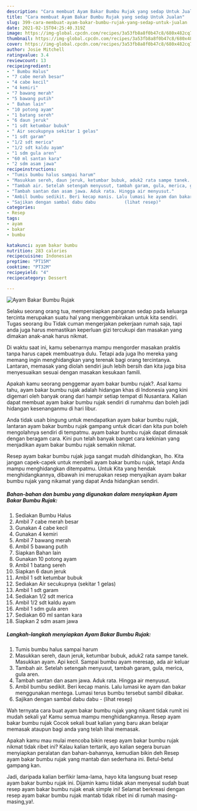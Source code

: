 ```yaml
---
description: "Cara membuat Ayam Bakar Bumbu Rujak yang sedap Untuk Jualan"
title: "Cara membuat Ayam Bakar Bumbu Rujak yang sedap Untuk Jualan"
slug: 399-cara-membuat-ayam-bakar-bumbu-rujak-yang-sedap-untuk-jualan
date: 2021-02-15T04:25:40.319Z
image: https://img-global.cpcdn.com/recipes/3a53fb8a8f0b47c8/680x482cq70/ayam-bakar-bumbu-rujak-foto-resep-utama.jpg
thumbnail: https://img-global.cpcdn.com/recipes/3a53fb8a8f0b47c8/680x482cq70/ayam-bakar-bumbu-rujak-foto-resep-utama.jpg
cover: https://img-global.cpcdn.com/recipes/3a53fb8a8f0b47c8/680x482cq70/ayam-bakar-bumbu-rujak-foto-resep-utama.jpg
author: Josie Mitchell
ratingvalue: 3.4
reviewcount: 13
recipeingredient:
- " Bumbu Halus"
- "7 cabe merah besar"
- "4 cabe kecil"
- "4 kemiri"
- "7 bawang merah"
- "5 bawang putih"
- " Bahan lain"
- "10 potong ayam"
- "1 batang sereh"
- "6 daun jeruk"
- "1 sdt ketumbar bubuk"
- " Air secukupnya sekitar 1 gelas"
- "1 sdt garam"
- "1/2 sdt merica"
- "1/2 sdt kaldu ayam"
- "1 sdm gula aren"
- "60 ml santan kara"
- "2 sdm asam jawa"
recipeinstructions:
- "Tumis bumbu halus sampai harum"
- "Masukkan sereh, daun jeruk, ketumbar bubuk, aduk2 rata sampe tanek. Masukkan ayam. Api kecil. Sampai bumbu ayam meresap, ada air keluar"
- "Tambah air. Setelah setengah menyusut, tambah garam, gula, merica, gula aren."
- "Tambah santan dan asam jawa. Aduk rata. Hingga air menyusut."
- "Ambil bumbu sedikit. Beri kecap manis. Lalu lumasi ke ayam dan bakar menggunakan mentega. Lumasi terus bumbu tersebut sambil dibakar."
- "Sajikan dengan sambal dabu dabu           (lihat resep)"
categories:
- Resep
tags:
- ayam
- bakar
- bumbu

katakunci: ayam bakar bumbu 
nutrition: 283 calories
recipecuisine: Indonesian
preptime: "PT15M"
cooktime: "PT32M"
recipeyield: "4"
recipecategory: Dessert

---
```



![Ayam Bakar Bumbu Rujak](https://img-global.cpcdn.com/recipes/3a53fb8a8f0b47c8/680x482cq70/ayam-bakar-bumbu-rujak-foto-resep-utama.jpg)

Selaku seorang orang tua, mempersiapkan panganan sedap pada keluarga tercinta merupakan suatu hal yang menggembirakan untuk kita sendiri. Tugas seorang ibu Tidak cuman mengerjakan pekerjaan rumah saja, tapi anda juga harus memastikan keperluan gizi tercukupi dan masakan yang dimakan anak-anak harus nikmat.

Di waktu  saat ini, kamu sebenarnya mampu mengorder masakan praktis tanpa harus capek membuatnya dulu. Tetapi ada juga lho mereka yang memang ingin menghidangkan yang terenak bagi orang tercintanya. Lantaran, memasak yang diolah sendiri jauh lebih bersih dan kita juga bisa menyesuaikan sesuai dengan masakan kesukaan famili. 



Apakah kamu seorang penggemar ayam bakar bumbu rujak?. Asal kamu tahu, ayam bakar bumbu rujak adalah hidangan khas di Indonesia yang kini digemari oleh banyak orang dari hampir setiap tempat di Nusantara. Kalian dapat membuat ayam bakar bumbu rujak sendiri di rumahmu dan boleh jadi hidangan kesenanganmu di hari libur.

Anda tidak usah bingung untuk mendapatkan ayam bakar bumbu rujak, lantaran ayam bakar bumbu rujak gampang untuk dicari dan kita pun boleh mengolahnya sendiri di tempatmu. ayam bakar bumbu rujak dapat dimasak dengan beragam cara. Kini pun telah banyak banget cara kekinian yang menjadikan ayam bakar bumbu rujak semakin nikmat.

Resep ayam bakar bumbu rujak juga sangat mudah dihidangkan, lho. Kita jangan capek-capek untuk membeli ayam bakar bumbu rujak, tetapi Anda mampu menghidangkan ditempatmu. Untuk Kita yang hendak menghidangkannya, dibawah ini merupakan resep menyajikan ayam bakar bumbu rujak yang nikamat yang dapat Anda hidangkan sendiri.

<!--inarticleads1-->

##### Bahan-bahan dan bumbu yang digunakan dalam menyiapkan Ayam Bakar Bumbu Rujak:

1. Sediakan  Bumbu Halus
1. Ambil 7 cabe merah besar
1. Gunakan 4 cabe kecil
1. Gunakan 4 kemiri
1. Ambil 7 bawang merah
1. Ambil 5 bawang putih
1. Siapkan  Bahan lain
1. Gunakan 10 potong ayam
1. Ambil 1 batang sereh
1. Siapkan 6 daun jeruk
1. Ambil 1 sdt ketumbar bubuk
1. Sediakan  Air secukupnya (sekitar 1 gelas)
1. Ambil 1 sdt garam
1. Sediakan 1/2 sdt merica
1. Ambil 1/2 sdt kaldu ayam
1. Ambil 1 sdm gula aren
1. Sediakan 60 ml santan kara
1. Siapkan 2 sdm asam jawa




<!--inarticleads2-->

##### Langkah-langkah menyiapkan Ayam Bakar Bumbu Rujak:

1. Tumis bumbu halus sampai harum
1. Masukkan sereh, daun jeruk, ketumbar bubuk, aduk2 rata sampe tanek. Masukkan ayam. Api kecil. Sampai bumbu ayam meresap, ada air keluar
1. Tambah air. Setelah setengah menyusut, tambah garam, gula, merica, gula aren.
1. Tambah santan dan asam jawa. Aduk rata. Hingga air menyusut.
1. Ambil bumbu sedikit. Beri kecap manis. Lalu lumasi ke ayam dan bakar menggunakan mentega. Lumasi terus bumbu tersebut sambil dibakar.
1. Sajikan dengan sambal dabu dabu -           (lihat resep)




Wah ternyata cara buat ayam bakar bumbu rujak yang nikamt tidak rumit ini mudah sekali ya! Kamu semua mampu menghidangkannya. Resep ayam bakar bumbu rujak Cocok sekali buat kalian yang baru akan belajar memasak ataupun bagi anda yang telah lihai memasak.

Apakah kamu mau mulai mencoba bikin resep ayam bakar bumbu rujak nikmat tidak ribet ini? Kalau kalian tertarik, ayo kalian segera buruan menyiapkan peralatan dan bahan-bahannya, kemudian bikin deh Resep ayam bakar bumbu rujak yang mantab dan sederhana ini. Betul-betul gampang kan. 

Jadi, daripada kalian berfikir lama-lama, hayo kita langsung buat resep ayam bakar bumbu rujak ini. Dijamin kamu tiidak akan menyesal sudah buat resep ayam bakar bumbu rujak enak simple ini! Selamat berkreasi dengan resep ayam bakar bumbu rujak mantab tidak ribet ini di rumah masing-masing,ya!.


